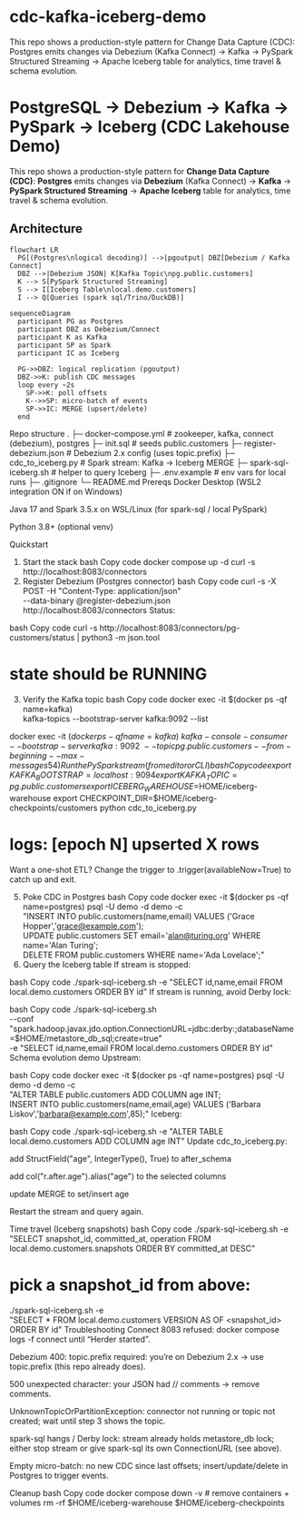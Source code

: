 # cdc-kafka-iceberg-demo
This repo shows a production-style pattern for  Change Data Capture (CDC): Postgres  emits changes via Debezium (Kafka Connect) →  Kafka → PySpark Structured Streaming → Apache Iceberg table for analytics, time travel &amp; schema evolution.
# PostgreSQL → Debezium → Kafka → PySpark → Iceberg (CDC Lakehouse Demo)

This repo shows a production-style pattern for **Change Data Capture (CDC)**:
**Postgres** emits changes via **Debezium** (Kafka Connect) → **Kafka** →
**PySpark Structured Streaming** → **Apache Iceberg** table for analytics, time travel & schema evolution.

## Architecture

```mermaid
flowchart LR
  PG[(Postgres\nlogical decoding)] -->|pgoutput| DBZ[Debezium / Kafka Connect]
  DBZ -->|Debezium JSON| K[Kafka Topic\npg.public.customers]
  K --> S[PySpark Structured Streaming]
  S --> I[Iceberg Table\nlocal.demo.customers]
  I --> Q[Queries (spark sql/Trino/DuckDB)]
```

```mermaid
sequenceDiagram
  participant PG as Postgres
  participant DBZ as Debezium/Connect
  participant K as Kafka
  participant SP as Spark
  participant IC as Iceberg

  PG->>DBZ: logical replication (pgoutput)
  DBZ->>K: publish CDC messages
  loop every ~2s
    SP->>K: poll offsets
    K-->>SP: micro-batch of events
    SP->>IC: MERGE (upsert/delete)
  end
```
Repo structure
.
├─ docker-compose.yml            # zookeeper, kafka, connect (debezium), postgres
├─ init.sql                      # seeds public.customers
├─ register-debezium.json        # Debezium 2.x config (uses topic.prefix)
├─ cdc_to_iceberg.py             # Spark stream: Kafka → Iceberg MERGE
├─ spark-sql-iceberg.sh          # helper to query Iceberg
├─ .env.example                  # env vars for local runs
├─ .gitignore
└─ README.md
Prereqs
Docker Desktop (WSL2 integration ON if on Windows)

Java 17 and Spark 3.5.x on WSL/Linux (for spark-sql / local PySpark)

Python 3.8+ (optional venv)

Quickstart
1) Start the stack
bash
Copy code
docker compose up -d
curl -s http://localhost:8083/connectors
2) Register Debezium (Postgres connector)
bash
Copy code
curl -s -X POST -H "Content-Type: application/json" \
  --data-binary @register-debezium.json \
  http://localhost:8083/connectors
Status:

bash
Copy code
curl -s http://localhost:8083/connectors/pg-customers/status | python3 -m json.tool
# state should be RUNNING
3) Verify the Kafka topic
bash
Copy code
docker exec -it $(docker ps -qf name=kafka) \
  kafka-topics --bootstrap-server kafka:9092 --list

docker exec -it $(docker ps -qf name=kafka) \
  kafka-console-consumer --bootstrap-server kafka:9092 \
  --topic pg.public.customers --from-beginning --max-messages 5
4) Run the PySpark stream (from editor or CLI)
bash
Copy code
export KAFKA_BOOTSTRAP=localhost:9094
export KAFKA_TOPIC=pg.public.customers
export ICEBERG_WAREHOUSE=$HOME/iceberg-warehouse
export CHECKPOINT_DIR=$HOME/iceberg-checkpoints/customers
python cdc_to_iceberg.py
# logs: [epoch N] upserted X rows
Want a one-shot ETL? Change the trigger to .trigger(availableNow=True) to catch up and exit.

5) Poke CDC in Postgres
bash
Copy code
docker exec -it $(docker ps -qf name=postgres) psql -U demo -d demo -c \
"INSERT INTO public.customers(name,email) VALUES ('Grace Hopper','grace@example.com'); \
 UPDATE public.customers SET email='alan@turing.org' WHERE name='Alan Turing'; \
 DELETE FROM public.customers WHERE name='Ada Lovelace';"
6) Query the Iceberg table
If stream is stopped:

bash
Copy code
./spark-sql-iceberg.sh -e "SELECT id,name,email FROM local.demo.customers ORDER BY id"
If stream is running, avoid Derby lock:

bash
Copy code
./spark-sql-iceberg.sh \
  --conf "spark.hadoop.javax.jdo.option.ConnectionURL=jdbc:derby:;databaseName=$HOME/metastore_db_sql;create=true" \
  -e "SELECT id,name,email FROM local.demo.customers ORDER BY id"
Schema evolution demo
Upstream:

bash
Copy code
docker exec -it $(docker ps -qf name=postgres) psql -U demo -d demo -c \
"ALTER TABLE public.customers ADD COLUMN age INT; \
 INSERT INTO public.customers(name,email,age) VALUES ('Barbara Liskov','barbara@example.com',85);"
Iceberg:

bash
Copy code
./spark-sql-iceberg.sh -e "ALTER TABLE local.demo.customers ADD COLUMN age INT"
Update cdc_to_iceberg.py:

add StructField("age", IntegerType(), True) to after_schema

add col("r.after.age").alias("age") to the selected columns

update MERGE to set/insert age

Restart the stream and query again.

Time travel (Iceberg snapshots)
bash
Copy code
./spark-sql-iceberg.sh -e \
"SELECT snapshot_id, committed_at, operation FROM local.demo.customers.snapshots ORDER BY committed_at DESC"

# pick a snapshot_id from above:
./spark-sql-iceberg.sh -e \
"SELECT * FROM local.demo.customers VERSION AS OF <snapshot_id> ORDER BY id"
Troubleshooting
Connect 8083 refused: docker compose logs -f connect until “Herder started”.

Debezium 400: topic.prefix required: you’re on Debezium 2.x → use topic.prefix (this repo already does).

500 unexpected character: your JSON had // comments → remove comments.

UnknownTopicOrPartitionException: connector not running or topic not created; wait until step 3 shows the topic.

spark-sql hangs / Derby lock: stream already holds metastore_db lock; either stop stream or give spark-sql its own ConnectionURL (see above).

Empty micro-batch: no new CDC since last offsets; insert/update/delete in Postgres to trigger events.

Cleanup
bash
Copy code
docker compose down -v    # remove containers + volumes
rm -rf $HOME/iceberg-warehouse $HOME/iceberg-checkpoints